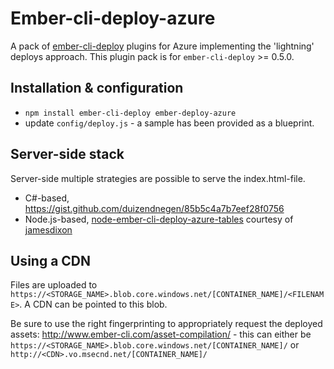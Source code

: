 # Ember-cli-deploy-azure

A pack of [ember-cli-deploy](https://github.com/ember-cli/ember-cli-deploy) plugins for Azure implementing the 'lightning' deploys approach. This plugin pack is for `ember-cli-deploy` >= 0.5.0.

## Installation & configuration

* `npm install ember-cli-deploy ember-deploy-azure`
* update `config/deploy.js` - a sample has been provided as a blueprint.

## Server-side stack

Server-side multiple strategies are possible to serve the index.html-file.
- C#-based, https://gist.github.com/duizendnegen/85b5c4a7b7eef28f0756
- Node.js-based, [node-ember-cli-deploy-azure-tables](https://github.com/jamesdixon/node-ember-cli-deploy-azure-tables) courtesy of [jamesdixon](https://github.com/jamesdixon/)

## Using a CDN

Files are uploaded to `https://<STORAGE_NAME>.blob.core.windows.net/[CONTAINER_NAME]/<FILENAME>`.
A CDN can be pointed to this blob.

Be sure to use the right fingerprinting to appropriately request the deployed assets: http://www.ember-cli.com/asset-compilation/ - this can either be `https://<STORAGE_NAME>.blob.core.windows.net/[CONTAINER_NAME]/` or `http://<CDN>.vo.msecnd.net/[CONTAINER_NAME]/`
